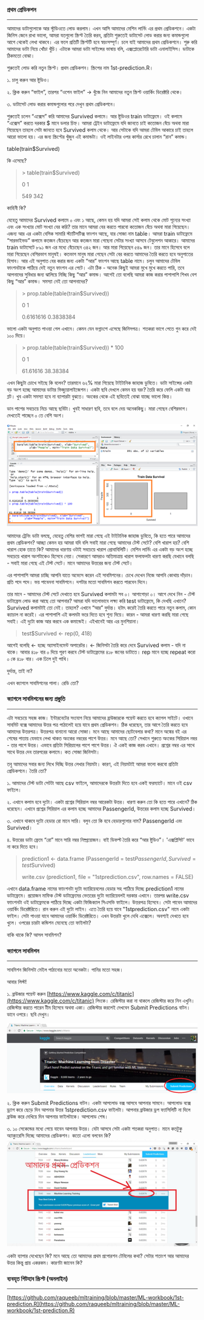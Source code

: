 ### প্রথম প্রেডিকশন

---

আমাদের ডাটাগুলোকে আর স্টুডিওতে লোড করলাম। এখন আসি আমাদের মেশিন লার্নিং এর প্রথম প্রেডিকশনে। একটা জিনিস জেনে রাখা ভালো, আমরা যতগুলো স্ক্রিপ্ট তৈরি করব, প্রতিটা শুরুতেই ডাটাসেট লোড করার জন্য কমান্ডগুলো আগে থেকেই লেখা থাকবে। এর ফলে প্রতিটি স্ক্রিপ্টটি হবে স্বয়ংসম্পূর্ণ। চলে যাই আমাদের প্রথম প্রেডিকশনে। শুরু করি আমাদের ডাটা নিয়ে খোঁচা খুঁচি। এটাকে আমরা ডাটা সাইন্সের ভাষায় বলি, এক্সপ্লোরেটোরি ডাটা এনালাইসিস। ডাটাকে ঠিকমতো বোঝা।

শুরুতেই লোড করি নতুন স্ক্রিপ্ট। প্রথম প্রেডিকশন। স্ক্রিপের নাম 1st-prediction.R।

১. চালু করুন আর ষ্টুডিও।

২. ক্লিক করুন “ফাইল”, তারপর “ওপেন ফাইল” → খুঁজে নিন আমাদের নতুন স্ক্রিপ্ট ওয়ার্কিং ডিরেক্টরি থেকে।

৩. ডাটাসেট লোড করার কমান্ডগুলোর পরে দেখুন প্রথম প্রেডিকশনে।

শুরুতেই চলেন “এক্সেস” করি আমাদের Survived কলামে। আর ষ্টুডিওর train ডাটাফ্রেমে। ওই কলামে “এক্সেস” করতে দরকার $ মানে ডলার চিহ্ন। আমরা ট্রেইন ডাটাফ্রেমে যদি জানতে চাই কতোজন বেঁচে অথবা মারা গিয়েছেন তাহলে সেটা জানতে হবে Survived কলাম থেকে। আর সেটাকে যদি আমরা টেবিল আকারে চাই তাহলে আরো ভালো হয়। এর জন্য স্ক্রিপ্টের খুঁজুন এই কমান্ডটা। ওই লাইনটার ওপর কার্সার রেখে চালান “রান” কমান্ড।

table\(train$Survived\)

কি এসেছে?

> &gt; table\(train$Survived\)
>
> 0       1
>
> 549   342

কাহিনী কি?

যেহেতু আমাদের Survived কলামে ০ এবং ১ আছে, কেমন হয় যদি আমরা সেই কলাম থেকে মোট শূন্যের সংখ্যা এবং এক সংখ্যার মোট সংখ্যা বের করি? তার মানে আমরা বের করতে পারবো কতোজন বেঁচে অথবা মারা গিয়েছেন।  এজন্য আর এর একটা বেসিক সামারি স্ট্যাটিসটিক্স ফাংশন আছে, যার সোজা নাম table। আমরা train ডাটাফ্রেমে “সারভাইভড” কলামে কতজন বেঁচেছেন আর কতজন মারা গেছেনা সেটার সংখ্যা আসবে টেবুলেশন আকারে। আমাদের train ডাটাসেটে ৮৯১ জন এর মধ্যে বেঁচেছেন ৩৪২ জন। আর মারা গিয়েছেন ৫৪৯ জন। তার মানে হিসেবে বলে মারা গিয়েছেন বেশিরভাগ মানুষই। কতভাগ মানুষ মারা গেছেন সেটা বের করতে আমাদের তৈরি করতে হবে অনুপাতের হিসাব। আর এই অনুপাত বের করার জন্য একটা “আর” ফাংশন আছে table নামে। চলুন আমাদের টেবিল ফাংশনটাকে পাঠিয়ে দেই নতুন ফাংশন এর পেটে। এটা ঠিক - অনেক কিছুই আমরা মুখে মুখে করতে পারি, তবে আপনাদের সুবিধার জন্য ঝালিয়ে নিচ্ছি কিছু “আর” কমান্ড। আগেই তো বলেছি আমরা কাজ করার পাশাপাশি শিখব বেশ কিছু “আর” কমান্ড। সমস্যা নেই তো আপনাদের?

> &gt; prop.table\(table\(train$Survived\)\)
>
> 0                        1
>
> 0.6161616         0.3838384

ভালো একটা অনুপাত পাওয়া গেল এখানে। কেমন যেন ভগ্নাংশে এসেছে জিনিসপত্র। শতকরা ভাগে পেতে গুন করে দেই ১০০ দিয়ে।

> &gt; prop.table\(table\(train$Survived\)\) \* 100
>
> 0                       1
>
> 61.61616         38.38384

এখন কিছুটা চোখে সইছে কি বলেন? তারমানে ৬২% মারা গিয়েছে টাইটানিক জাহাজ ডুবিতে। ডাটা সাইন্সের একটা বড় অংশ হচ্ছে আমাদের ডাটার ভিজ্যুয়ালাইজেশন। একটা ছবি দেখলে কেমন হয় বরং? তৈরি করে ফেলি একটা বার প্লট। খুব একটা সমস্যা হবে না ব্যাপারটা বুঝতে। অংকের থেকে এই ছবিতেই বোঝা যাচ্ছে ভালো কিন্ত।

ডান পাশের সবচেয়ে নিচে আছে ছবিটা। খুবই সাধারণ ছবি, তবে বলে দেয় অনেককিছু। মারা গেছেন বেশিরভাগ। দেখতেই পাচ্ছেন ০ তে বেশি অংশ।

![](/assets/barplot.png)

আমাদের ট্রেনিং ডাটা বলছে, যেহেতু বেশির ভাগই মারা গেছে এই টাইটানিক জাহাজ ডুবিতে, কি হতে পারে আমাদের প্রথম প্রেডিকশন? আচ্ছা কেমন হয় আমরা যদি বলি সবাই মারা গেছে আমাদের টেস্ট সেটে? বেশি খারাপ হয়? বেশি খারাপ হোক তাতে কি? আমাদের ধারণায় ওটাই সবচেয়ে খারাপ প্রোবাবিলিটি। মেশিন লার্নিং এর একটা বড় অংশ হচ্ছে সবচেয়ে খারাপ অংশটাকেও হিসেবে নেয়া। সেকারণে আমরাও অতিমাত্রায় খারাপ ফলাফলটা ধারণা করছি যেখানে বলছি - সবাই মারা গেছে এই টেস্ট সেটে। মানে আমাদের উত্তরের জন্য টেস্ট সেটে।

এর পাশাপাশি আমরা চাচ্ছি আপনি যাতে অভ্যেস করেন এই সাবমিশনের। চেখে দেখেন নিজে আপনি কোথায় দাঁড়ান। প্রতি পদে পদে। ভয় পাবেননা সাবমিশনে। দশটার মতো সাবমিশন করতে পারবেন দিনে।

তার মানে - আমাদের টেস্ট সেটে দেখাতে হবে Survived কলামটা সব ০। আগাগোড়া ০। আগে দেখে নিন - টেস্ট ডাটাফ্রেম লোড করা আছে তো আপনার? আমরা যদি ভালোভাবে লক্ষ্য করি test ডাটাফ্রেমে, কি দেখছি এখানে? Survived কলামটাই তো নেই। তাহলে? এখানে “আর” দুর্দান্ত। হটাৎ করেই তৈরি করতে পারে নতুন কলাম, কোন ক্যাচাল না করেই। এর পাশাপাশি এই কলমটা ভরে দিতে হবে শূন্য দিয়ে। কারন - আমরা ধারণা করছি মারা গেছে সবাই। এই দুটো কাজ আর করবে এক কমান্ডেই। এইখানেই আর এর মুনশিয়ানা।

> test$Survived &lt;- rep\(0, 418\)

আগেই বলেছি &lt;- হচ্ছে অ্যাসাইনমেন্ট অপারেটর। &lt;- জিনিসটা তৈরি করে দেবে Survived কলাম - যদি না থাকে। আবার ৪১৮ বার ০ দিয়ে পূরণ করবে টেস্ট ডাটাফ্রেমের ৪১৮ জনের ডাটাতে। rep মানে হচ্ছে repeat করো ০ কে ৪১৮ বার। এক ঢিলে দুই পাখি।

দুর্দান্ত, তাই না?

এখন ক্যাগলে সাবমিশনের পালা। রেডি তো?

### ক্যাগলে সাবমিশনের জন্য প্রস্তুতি

---

এটা সবচেয়ে সহজ কাজ। ইন্টারনেটের সংযোগ নিয়ে আমাদের ব্রাউজারকে পয়েন্ট করতে হবে ক্যাগল সাইটে। ওখানে সাবমিট বক্সে আমাদের উত্তর পত্র পাঠালেই হয়ে যাবে প্রথম প্রেডিকশন। ঠিক ধরেছেন, তার আগে তৈরি করতে হবে আমাদের উত্তরপত্র। উত্তরপত্র বানানো আরো সোজা। মনে আছে আমাদের ছোটবেলার কথা? মানে অঙ্কের বই এর শেষের পাতায় যেভাবে লেখা থাকত অংকের নম্বরের পাশে উত্তর। মনে আছে তো? সেখানে শুরুতে অংকের সিরিয়াল নম্বর - তার পাশে উত্তর। এভাবে প্রতিটা সিরিয়ালের পাশে পাশে উত্তর। ঐ একই কাজ করব এখানে। প্রশ্নের নম্বর এর সাথে সাথে উত্তর দেব তারপরের কলামে। কত সোজা জিনিসটা।

তবু আমাদের সবার জন্য লিখে দিচ্ছি উত্তর লেখার নিয়মটা। কারণ, এই নিয়মটাই আমরা ফলো করবো প্রতিটা প্রেডিকশনে। তৈরি তো?

১. আমাদের টেস্ট ডাটা সেটটা আছে csv ফাইলে, আমাদেরকে উত্তরটা দিতে হবে একই ফরম্যাটে। মানে ওই csv ফাইলে।

২. এখানে কলাম হবে দুটো। একটা প্রশ্নের সিরিয়াল নম্বর  আরেকটা উত্তর। ধারণা করুন তো কি হতে পারে এখানে? ঠিক ধরেছেন। এখানে প্রশ্নের সিরিয়াল এর কলাম হচ্ছে আমাদের PassengerId, উত্তরের কলাম হচ্ছে Survived।

৩. এখানে থাকবে দুটো হেডার রো মানে সারি। বলুন তো কি হবে হেডারগুলোর নাম? PassengerId এবং Survived।

৪. উত্তরের ডাটা ফ্রেমে “রো” মানে সারি নম্বর নিষ্প্রয়োজন। বাই ডিফল্ট তৈরি করে “আর ষ্টুডিও”। 'এক্সপ্লিসিট' ভাবে না করে দিতে হবে।

> prediction1 &lt;- data.frame \(PassengerId = test$PassengerId, Survived = test$Survived\)
>
> write.csv \(prediction1, file = "1stprediction.csv", row.names = FALSE\)

এখানে data.frame নামের ফাাংশনটা দুটো ভ্যারিয়েবলের হেডার সহ পাঠিয়ে দিচ্ছে prediction1 নামের ডাটাফ্রেমে। প্রয়োজন মাফিক টেস্ট ডাটাফ্রেমের ভেতরের দুটো ভ্যারিয়েবলই দরকার এখানে। তারপর write.csv ফাাংশনটা ওই ডাটাফ্রেমকে পাঠিয়ে দিচ্ছে একটা ফিজিক্যাল সিএসভি ফাইলে। উত্তরপত্র হিসেবে। সেটা পাবেন আমাদের ওয়ার্কিং ডিরেক্টরিতে। রান করুন এই দুটো লাইন। এতে তৈরি হয়ে যাবে "1stprediction.csv" নামে একটা ফাইল। সেটা পাওয়া যাবে আমাদের ওয়ার্কিং ডিরেক্টরিতে। এখন উত্তরটা খুলে দেখি এক্সেলে। অবশ্যই দেখতে হবে খুলে। ওপরের চারটা কন্ডিশন মেনেছে তো ফাইলটা?

বাকি থাকে কি? আসল সাবমিশন?

### ক্যাগলে সাবমিশন

---

সাবমিশন জিনিসটা মেইল পাঠানোর মতো অনেকটা। পানির মতো সহজ।

আবার লিস্ট!

১. ব্রাউজার পয়েন্ট করুন [https://www.kaggle.com/c/titanic](https://www.kaggle.com/c/titanic) লিংকে। রেজিস্টার করা না থাকলে রেজিস্টার করে নিন এখুনি। রেজিস্টার করতে পারেন টীম হিসেবে অথবা একা। রেজিস্টার করলেই দেখবেন Submit Predictions বাটন। ডানে ওপরে। ছবি দেখুন।

![](/assets/kaggle.png)

২. ক্লিক করুন Submit Predictions বাটন। একটা আপলোড বক্স আসবে আপনার সামনে। আপলোড বক্সে ড্র্যাগ করে ছেড়ে দিন আপনার উত্তর 1stprediction.csv ফাইলটা। আপনার ব্রাউজার ড্রপ ফ্যাসিলিটি না দিলে ব্রাউজ করে দেখিয়ে দিন আপনার ফাইলটাকে। আপলোড শেষ।

৩. ১০ সেকেন্ডের মধ্যে পেয়ে যাবেন আপনার উত্তর। যেটা আসবে সেটা একটা শতকরা অনুপাত। মানে কতটুকু অ্যাক্যুরেসি দিচ্ছে আমাদের প্রেডিকশন। কতো এলো বলবেন কি?![](/assets/Slide7.JPG)

একটা ব্যাপার দেখেছেন কি? মনে আছে তো আমাদের প্রথম প্রপোরশন টেবিলের কথা? সেটার শতাংশ আর আমাদের উত্তর কিন্তু প্রায় একরকম। কারণটা জানেন কি?

### ব্যবহৃত গিটহাব স্ক্রিপ্ট \(অনলাইন\)

---

[https://github.com/raqueeb/mltraining/blob/master/ML-workbook/1st-prediction.R](https://github.com/raqueeb/mltraining/blob/master/ML-workbook/1st-prediction.R)

